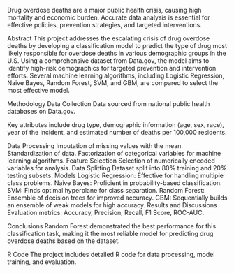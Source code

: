 Drug overdose deaths are a major public health crisis, causing high mortality and economic burden. Accurate data analysis is essential for effective policies, prevention strategies, and targeted interventions.

Abstract
This project addresses the escalating crisis of drug overdose deaths by developing a classification model to predict the type of drug most likely responsible for overdose deaths in various demographic groups in the U.S. Using a comprehensive dataset from Data.gov, the model aims to identify high-risk demographics for targeted prevention and intervention efforts. Several machine learning algorithms, including Logistic Regression, Naive Bayes, Random Forest, SVM, and GBM, are compared to select the most effective model.

Methodology
Data Collection
Data sourced from national public health databases on Data.gov.

Key attributes include drug type, demographic information (age, sex, race), year of the incident, and estimated number of deaths per 100,000 residents.

Data Processing
Imputation of missing values with the mean.
Standardization of data.
Factorization of categorical variables for machine learning algorithms.
Feature Selection
Selection of numerically encoded variables for analysis.
Data Splitting
Dataset split into 80% training and 20% testing subsets.
Models
Logistic Regression: Effective for handling multiple class problems.
Naive Bayes: Proficient in probability-based classification.
SVM: Finds optimal hyperplane for class separation.
Random Forest: Ensemble of decision trees for improved accuracy.
GBM: Sequentially builds an ensemble of weak models for high accuracy.
Results and Discussions
Evaluation metrics: Accuracy, Precision, Recall, F1 Score, ROC-AUC.

Conclusions
Random Forest demonstrated the best performance for this classification task, making it the most reliable model for predicting drug overdose deaths based on the dataset.

R Code
The project includes detailed R code for data processing, model training, and evaluation.
